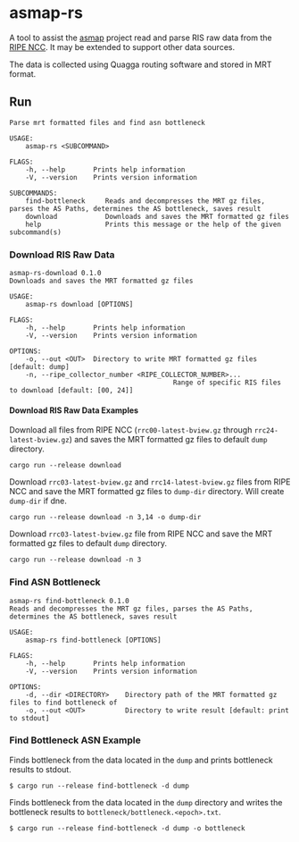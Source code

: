 # asmap-rs
A tool to assist the [asmap](https://github.com/sipa/asmap) project read and parse RIS raw data from the [RIPE NCC](https://www.ripe.net/analyse/internet-measurements/routing-information-service-ris/ris-raw-data).
It may be extended to support other data sources.

The data is collected using Quagga routing software and stored in MRT format. 

## Run
```
Parse mrt formatted files and find asn bottleneck

USAGE:
    asmap-rs <SUBCOMMAND>

FLAGS:
    -h, --help       Prints help information
    -V, --version    Prints version information

SUBCOMMANDS:
    find-bottleneck		Reads and decompresses the MRT gz files, parses the AS Paths, determines the AS bottleneck, saves result
    download      		Downloads and saves the MRT formatted gz files
    help          		Prints this message or the help of the given subcommand(s)
```

### Download RIS Raw Data
```
asmap-rs-download 0.1.0
Downloads and saves the MRT formatted gz files

USAGE:
    asmap-rs download [OPTIONS]

FLAGS:
    -h, --help       Prints help information
    -V, --version    Prints version information

OPTIONS:
    -o, --out <OUT>  Directory to write MRT formatted gz files [default: dump]
    -n, --ripe_collector_number <RIPE_COLLECTOR_NUMBER>...
										 Range of specific RIS files to download [default: [00, 24]]
```

#### Download RIS Raw Data Examples

Download all files  from RIPE NCC (`rrc00-latest-bview.gz` through `rrc24-latest-bview.gz`) and saves the MRT formatted gz files to default `dump` directory.
```
cargo run --release download
```

Download `rrc03-latest-bview.gz` and `rrc14-latest-bview.gz` files from RIPE NCC and save the MRT formatted gz files to `dump-dir` directory.
Will create `dump-dir` if dne.
```
cargo run --release download -n 3,14 -o dump-dir
```

Download `rrc03-latest-bview.gz` file from RIPE NCC and save the MRT formatted gz files to default `dump` directory.
```
cargo run --release download -n 3
```

### Find ASN Bottleneck
```
asmap-rs find-bottleneck 0.1.0
Reads and decompresses the MRT gz files, parses the AS Paths, determines the AS bottleneck, saves result

USAGE:
    asmap-rs find-bottleneck [OPTIONS]

FLAGS:
    -h, --help       Prints help information
    -V, --version    Prints version information

OPTIONS:
    -d, --dir <DIRECTORY>    Directory path of the MRT formatted gz files to find bottleneck of
    -o, --out <OUT>          Directory to write result [default: print to stdout]
```

### Find Bottleneck ASN Example
Finds bottleneck from the data located in the `dump` and prints bottleneck results to stdout.
```
$ cargo run --release find-bottleneck -d dump
```

Finds bottleneck from the data located in the `dump` directory and writes the bottleneck results to `bottleneck/bottleneck.<epoch>.txt`.
```
$ cargo run --release find-bottleneck -d dump -o bottleneck
```
